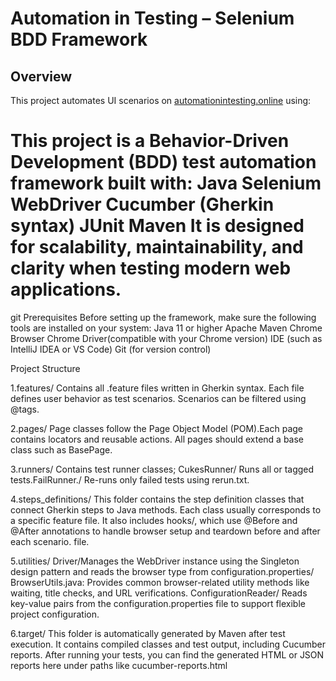 #  Automation in Testing – Selenium BDD Framework

##  Overview

This project automates UI scenarios on [automationintesting.online](https://automationintesting.online) using:

# This project is a Behavior-Driven Development (BDD) test automation framework built with: Java Selenium WebDriver Cucumber (Gherkin syntax) JUnit Maven It is designed for scalability, maintainability, and clarity when testing modern web applications.

git Prerequisites Before setting up the framework, make sure the following tools are installed on your system: Java 11 or higher Apache Maven Chrome Browser Chrome Driver(compatible with your Chrome version) IDE (such as IntelliJ IDEA or VS Code) Git (for version control)

Project Structure

1.features/ Contains all .feature files written in Gherkin syntax. Each file defines user behavior as test scenarios. Scenarios can be filtered using @tags.

2.pages/ Page classes follow the Page Object Model (POM).Each page contains locators and reusable actions. All pages should extend a base class such as BasePage.

3.runners/ Contains test runner classes; CukesRunner/ Runs all or tagged tests.FailRunner./ Re-runs only failed tests using rerun.txt.

4.steps_definitions/ This folder contains the step definition classes that connect Gherkin steps to Java methods. Each class usually corresponds to a specific feature file. It also includes hooks/, which use @Before and @After annotations to handle browser setup and teardown before and after each scenario. file.

5.utilities/
Driver/Manages the WebDriver instance using the Singleton design pattern and reads the browser type from configuration.properties/ BrowserUtils.java: Provides common browser-related utility methods like waiting, title checks, and URL verifications. ConfigurationReader/ Reads key-value pairs from the configuration.properties file to support flexible project configuration.

6.target/ This folder is automatically generated by Maven after test execution. It contains compiled classes and test output, including Cucumber reports. After running your tests, you can find the generated HTML or JSON reports here under paths like cucumber-reports.html